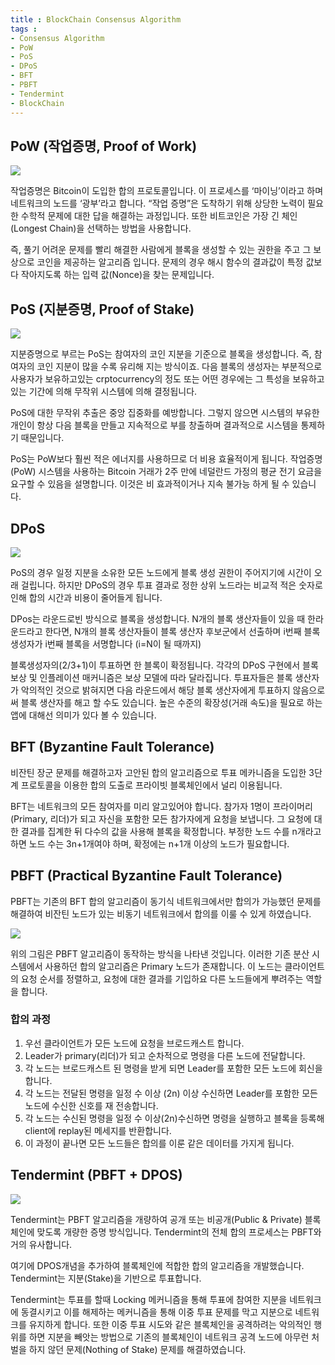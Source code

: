 ```yaml
---
title : BlockChain Consensus Algorithm
tags :
- Consensus Algorithm
- PoW
- PoS
- DPoS
- BFT
- PBFT
- Tendermint
- BlockChain
---
```


## PoW (작업증명, Proof of Work)

![](https://user-images.githubusercontent.com/44635266/67389868-723e4200-f5d6-11e9-9432-d9eb0d8edf7a.png)

작업증명은 Bitcoin이 도입한 합의 프로토콜입니다. 이 프로세스를 ‘마이닝’이라고 하며 네트워크의 노드를 ‘광부’라고 합니다. “작업 증명”은 도착하기 위해 상당한 노력이 필요한 수학적 문제에 대한 답을 해결하는 과정입니다. 또한 비트코인은 가장 긴 체인(Longest Chain)을 선택하는 방법을 사용합니다.

즉, 풀기 어려운 문제를 빨리 해결한 사람에게 블록을 생성할 수 있는 권한을 주고 그 보상으로 코인을 제공하는 알고리즘 입니다. 문제의 경우 해시 함수의 결과값이 특정 값보다 작아지도록 하는 입력 값(Nonce)을 찾는 문제입니다.

## PoS (지분증명, Proof of Stake)

![](https://user-images.githubusercontent.com/44635266/67389869-72d6d880-f5d6-11e9-8697-84b21f5772d7.png)

지분증명으로 부르는 PoS는 참여자의 코인 지분을 기준으로 블록을 생성합니다. 즉, 참여자의 코인 지분이 많을 수록 유리해 지는 방식이죠. 다음 블록의 생성자는 부분적으로 사용자가 보유하고있는 crptocurrency의 정도 또는 어떤 경우에는 그 특성을 보유하고 있는 기간에 의해 무작위 시스템에 의해 결정됩니다.

PoS에 대한 무작위 추출은 중앙 집중화를 예방합니다. 그렇지 않으면 시스템의 부유한 개인이 항상 다음 블록을 만들고 지속적으로 부를 창출하며 결과적으로 시스템을 통제하기 때문입니다.

PoS는 PoW보다 훨씬 적은 에너지를 사용하므로 더 비용 효율적이게 됩니다. 작업증명(PoW) 시스템을 사용하는 Bitcoin 거래가 2주 만에 네덜란드 가정의 평균 전기 요금을 요구할 수 있음을 설명합니다. 이것은 비 효과적이거나 지속 불가능 하게 될 수 있습니다.

## DPoS

![](https://user-images.githubusercontent.com/44635266/67391725-3311f000-f5da-11e9-8768-b7af37582cce.png)

PoS의 경우 일정 지분을 소유한 모든 노드에게 블록 생성 권한이 주어지기에 시간이 오래 걸립니다. 하지만 DPoS의 경우 투표 결과로 정한 상위 노드라는 비교적 적은 숫자로 인해 합의 시간과 비용이 줄어들게 됩니다.

DPos는 라운드로빈 방식으로 블록을 생성합니다. N개의 블록 생산자들이 있을 때 한라운드라고 한다면, N개의 블록 생산자들이 블록 생산자 후보군에서 선출하며 i번째 블록 생성자가 i번째 블록을 서명합니다 (i=N이 될 때까지)

블록생성자의(2/3+1)이 투표하면 한 블록이 확정됩니다. 각각의 DPoS 구현에서 블록 보상 및 인플레이션 매커니즘은 보상 모델에 따라 달라집니다. 투표자들은 블록 생산자가 악의적인 것으로 밝혀지면 다음 라운드에서 해당 블록 생산자에게 투표하지 않음으로써 블록 생산자를 해고 할 수도 있습니다. 높은 수준의 확장성(거래 속도)을 필요로 하는 앱에 대해선 의미가 있다 볼 수 있습니다.

## BFT (Byzantine Fault Tolerance)

비잔틴 장군 문제를 해결하고자 고안된 합의 알고리즘으로 투표 메카니즘을 도입한 3단계 프로토콜을 이용한 합의 도출로 프라이빗 블록체인에서 널리 이용됩니다.

BFT는 네트워크의 모든 참여자를 미리 알고있어야 합니다. 참가자 1명이 프라이머리(Primary, 리더)가 되고 자신을 포함한 모든 참가자에게 요청을 보냅니다. 그 요청에 대한 결과를 집계한 뒤 다수의 값을 사용해 블록을 확정합니다. 부정한 노드 수를 n개라고 하면 노드 수는 3n+1개여야 하며, 확정에는 n+1개 이상의 노드가 필요합니다.

## PBFT (Practical Byzantine Fault Tolerance)

PBFT는 기존의 BFT 합의 알고리즘이 동기식 네트워크에서만 합의가 가능했던 문제를 해결하여 비잔틴 노드가 있는 비동기 네트워크에서 합의를 이룰 수 있게 하였습니다.

![](https://user-images.githubusercontent.com/44635266/67463522-8b99c980-f67c-11e9-9cd0-95c317b6d0b2.png)

위의 그림은 PBFT 알고리즘이 동작하는 방식을 나타낸 것입니다. 이러한 기존 분산 시스템에서 사용하던 합의 알고리즘은 Primary 노드가 존재합니다. 이 노드는 클라이언트의 요청 순서를 정렬하고, 요청에 대한 결과를 기입하요 다른 노드들에게 뿌려주는 역할을 합니다.

### 합의 과정

1. 우선 클라이언트가 모든 노드에 요청을 브로드캐스트 합니다.
2. Leader가 primary(리더)가 되고 순차적으로 명령을 다른 노드에 전달합니다. 
3. 각 노드는 브로드캐스트 된 명령을 받게 되면 Leader를 포함한 모든 노드에 회신을 합니다.
4. 각 노드는 전달된 명령을 일정 수 이상 (2n) 이상 수신하면 Leader를 포함한 모든 노드에 수신한 신호를 재 전송합니다. 
5. 각 노드는 수신된 명령을 일정 수 이상(2n)수신하면 명령을 실행하고 블록을 등록해 client에 replay된 메세지를 반환합니다.
6. 이 과정이 끝나면 모든 노드들은 합의를 이룬 같은 데이터를 가지게 됩니다.

## Tendermint (PBFT + DPOS)

![](https://user-images.githubusercontent.com/44635266/67465074-71adb600-f67f-11e9-945c-5baeacb31efd.png)

Tendermint는 PBFT 알고리즘을 개량하여 공개 또는 비공개(Public & Private) 블록체인에 맞도록 개량한 증명 방식입니다. Tendermint의 전체 합의 프로세스는 PBFT와 거의 유사합니다.

여기에 DPOS개념을 추가하여 블록체인에 적합한 합의 알고리즘을 개발했습니다. Tendermint는 지분(Stake)을 기반으로 투표합니다. 

Tendermint는 투표를 할때 Locking 메커니즘을 통해 투표에 참여한 지분을 네트워크에 동결시키고 이를 해제하는 메커니즘을 통해 이중 투표 문제를 막고 지분으로 네트워크를 유지하게 합니다.  또한 이중 투표 시도와 같은 블록체인을 공격하려는 악의적인 행위를 하면 지분을 빼앗는 방법으로 기존의 블록체인이 네트워크 공격 노드에 아무런 처벌을 하지 않던 문제(Nothing of Stake) 문제를 해결하였습니다.
